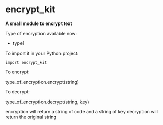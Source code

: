 # encrypt_kit
**A small module to encrypt text**

Type of encryption available now:
  - type1

To import it in your Python project:

  `import encrypt_kit`

To encrypt:
  
  type_of_encryption.encrypt(string)

To decrypt:
  
  type_of_encryption.decrypt(string, key)

encryption will return a string of code and a string of key
decryption will return the original string
